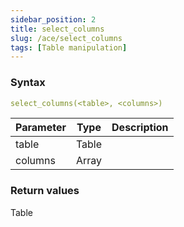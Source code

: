 ```yaml
---
sidebar_position: 2   
title: select_columns
slug: /ace/select_columns
tags: [Table manipulation]
---
```


### Syntax

 ```yaml
select_columns(<table>, <columns>)
```
    
| Parameter   | Type | Description |
| ----------- | ---- | ----------- |     
| table | Table |  |
| columns | Array |  |

### Return values
Table

